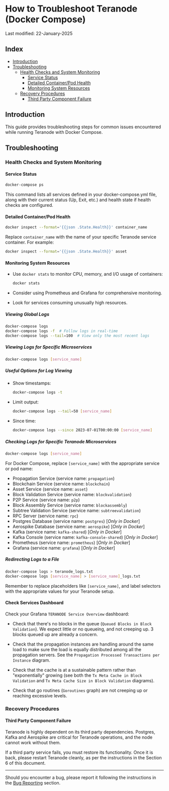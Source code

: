 # How to Troubleshoot Teranode (Docker Compose)

Last modified: 22-January-2025

## Index

- [Introduction](#introduction)
- [Troubleshooting](#troubleshooting)
    - [Health Checks and System Monitoring](#health-checks-and-system-monitoring)
        - [Service Status](#service-status)
        - [Detailed Container/Pod Health](#detailed-containerpod-health)
        - [Monitoring System Resources](#monitoring-system-resources)
    - [Recovery Procedures](#recovery-procedures)
        - [Third Party Component Failure](#third-party-component-failure)

## Introduction

This guide provides troubleshooting steps for common issues encountered while running Teranode with Docker Compose.



## Troubleshooting



### Health Checks and System Monitoring



#### Service Status


```bash
docker-compose ps
```
This command lists all services defined in your docker-compose.yml file, along with their current status (Up, Exit, etc.) and health state if health checks are configured.



#### Detailed Container/Pod Health



```bash
docker inspect --format='{{json .State.Health}}' container_name
```

Replace `container_name` with the name of your specific Teranode service container. For example:


```bash
docker inspect --format='{{json .State.Health}}' asset
```



#### Monitoring System Resources


* Use `docker stats` to monitor CPU, memory, and I/O usage of containers:
  ```bash
  docker stats
  ```


* Consider using Prometheus and Grafana for comprehensive monitoring.
* Look for services consuming unusually high resources.



##### Viewing Global Logs





```bash
docker-compose logs
docker-compose logs -f  # Follow logs in real-time
docker-compose logs --tail=100  # View only the most recent logs
```




##### Viewing Logs for Specific Microservices





```bash
docker-compose logs [service_name]
```



##### Useful Options for Log Viewing





* Show timestamps:
  ```bash
  docker-compose logs -t
  ```
* Limit output:
  ```bash
  docker-compose logs --tail=50 [service_name]
  ```
* Since time:
  ```bash
  docker-compose logs --since 2023-07-01T00:00:00 [service_name]
  ```




##### Checking Logs for Specific Teranode Microservices

```bash
docker-compose logs [service_name]
```

For Docker Compose, replace `[service_name]` with the appropriate service or pod name:

* Propagation Service (service name: `propagation`)
* Blockchain Service (service name: `blockchain`)
* Asset Service (service name: `asset`)
* Block Validation Service (service name: `blockvalidation`)
* P2P Service (service name: `p2p`)
* Block Assembly Service (service name: `blockassembly`)
* Subtree Validation Service (service name: `subtreevalidation`)
* RPC Server (service name: `rpc`)
* Postgres Database (service name: `postgres`)          [*Only in Docker*]
* Aerospike Database (service name: `aerospike`)        [*Only in Docker*]
* Kafka   (service name: `kafka-shared`)                [*Only in Docker*]
* Kafka Console (service name: `kafka-console-shared`)  [*Only in Docker*]
* Prometheus (service name: `prometheus`)               [*Only in Docker*]
* Grafana  (service name: `grafana`)                    [*Only in Docker*]


##### Redirecting Logs to a File


```bash
docker-compose logs > teranode_logs.txt
docker-compose logs [service_name] > [service_name]_logs.txt
```



Remember to replace placeholders like `[service_name]`, and label selectors with the appropriate values for your Teranode setup.



#### **Check Services Dashboard**



Check your Grafana `TERANODE Service Overview` dashboard:



- Check that there's no blocks in the queue (`Queued Blocks in Block Validation`). We expect little or no queueing, and not creeping up. 3 blocks queued up are already a concern.



- Check that the propagation instances are handling around the same load to make sure the load is equally distributed among all the propagation servers. See the `Propagation Processed Transactions per Instance` diagram.



- Check that the cache is at a sustainable pattern rather than "exponentially" growing (see both the `Tx Meta Cache in Block Validation` and `Tx Meta Cache Size in Block Validation` diagrams).



- Check that go routines (`Goroutines` graph) are not creeping up or reaching excessive levels.



### Recovery Procedures



#### Third Party Component Failure



Teranode is highly dependent on its third party dependencies. Postgres, Kafka and Aerospike are critical for Teranode operations, and the node cannot work without them.



If a third party service fails, you must restore its functionality. Once it is back, please restart Teranode cleanly, as per the instructions in the Section 6 of this document.



------



Should you encounter a bug, please report it following the instructions in the [Bug Reporting](../../bugReporting.md) section.
